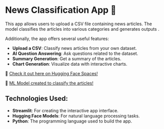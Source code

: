 # News Classification App 🐠

This app allows users to upload a CSV file containing news articles. The model classifies the articles into various categories and generates outputs . 

Additionally, the app offers several useful features:

- **Upload a CSV**: Classify news articles from your own dataset.
- **AI Question Answering**: Ask questions related to the dataset.
- **Summary Generation**: Get a summary of the articles.
- **Chart Generation**: Visualize data with interactive charts.

🚀 [Check it out here on Hugging Face Spaces!](https://huggingface.co/spaces/Tharusha-Randunu/News-Classification-App)


🚀 [ML Model created to classify the articles!](https://huggingface.co/Tharusha-Randunu/News_class_classification)

## Technologies Used:
- **Streamlit**: For creating the interactive app interface.
- **Hugging Face Models**: For natural language processing tasks.
- **Python**: The programming language used to build the app.
